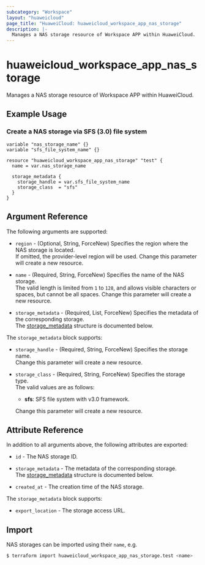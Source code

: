 ```yaml
---
subcategory: "Workspace"
layout: "huaweicloud"
page_title: "HuaweiCloud: huaweicloud_workspace_app_nas_storage"
description: |-
  Manages a NAS storage resource of Workspace APP within HuaweiCloud.
---
```


# huaweicloud_workspace_app_nas_storage

Manages a NAS storage resource of Workspace APP within HuaweiCloud.

## Example Usage

### Create a NAS storage via SFS (3.0) file system

```hcl
variable "nas_storage_name" {}
variable "sfs_file_system_name" {}

resource "huaweicloud_workspace_app_nas_storage" "test" {
  name = var.nas_storage_name

  storage_metadata {
    storage_handle = var.sfs_file_system_name
    storage_class  = "sfs"
  }
}
```

## Argument Reference

The following arguments are supported:

* `region` - (Optional, String, ForceNew) Specifies the region where the NAS storage is located.  
  If omitted, the provider-level region will be used. Change this parameter will create a new resource.

* `name` - (Required, String, ForceNew) Specifies the name of the NAS storage.  
  The valid length is limited from `1` to `128`, and allows visible characters or spaces, but cannot be all spaces.
  Change this parameter will create a new resource.

* `storage_metadata` - (Required, List, ForceNew) Specifies the metadata of the corresponding storage.  
  The [storage_metadata](#workspace_app_nas_storage_metadata) structure is documented below.

<a name="workspace_app_nas_storage_metadata"></a>
The `storage_metadata` block supports:

* `storage_handle` - (Required, String, ForceNew) Specifies the storage name.  
  Change this parameter will create a new resource.

* `storage_class` - (Required, String, ForceNew) Specifies the storage type.  
  The valid values are as follows:
  + **sfs**: SFS file system with v3.0 framework.

  Change this parameter will create a new resource.

## Attribute Reference

In addition to all arguments above, the following attributes are exported:

* `id` - The NAS storage ID.

* `storage_metadata` - The metadata of the corresponding storage.  
  The [storage_metadata](#workspace_app_nas_storage_metadata) structure is documented below.

* `created_at` - The creation time of the NAS storage.

<a name="workspace_app_nas_storage_metadata"></a>
The `storage_metadata` block supports:

* `export_location` - The storage access URL.

## Import

NAS storages can be imported using their `name`, e.g.

```bash
$ terraform import huaweicloud_workspace_app_nas_storage.test <name>
```
